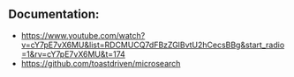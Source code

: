 
## Documentation:

- https://www.youtube.com/watch?v=cY7pE7vX6MU&list=RDCMUCQ7dFBzZGlBvtU2hCecsBBg&start_radio=1&rv=cY7pE7vX6MU&t=174
- https://github.com/toastdriven/microsearch 
